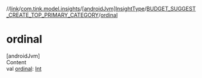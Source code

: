 //[link](../../../index.md)/[com.tink.model.insights](../../index.md)/[[androidJvm]InsightType](../index.md)/[BUDGET_SUGGEST_CREATE_TOP_PRIMARY_CATEGORY](index.md)/[ordinal](ordinal.md)



# ordinal  
[androidJvm]  
Content  
val [ordinal](ordinal.md): [Int](https://kotlinlang.org/api/latest/jvm/stdlib/kotlin/-int/index.html)  



